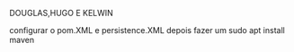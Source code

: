 DOUGLAS,HUGO E KELWIN

configurar o pom.XML e persistence.XML
depois fazer um sudo apt install maven